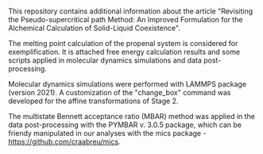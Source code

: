 # 

This repository contains additional information about the article "Revisiting the Pseudo-supercritical path Method: An Improved Formulation for the Alchemical Calculation of Solid-Liquid Coexistence". 

The melting point calculation of the propenal system is considered for exemplification. It is attached free energy calculation results and some scripts applied in molecular dynamics simulations and data post-processing.

Molecular dynamics simulations were performed with LAMMPS package (version 2021). A customization of the "change_box" command was developed for the affine transformations of Stage 2.

The multistate Bennett acceptance ratio (MBAR) method was applied in the data post-processing with the PYMBAR v. 3.0.5 package, which can be friendy manipulated in our analyses with the mics package - https://github.com/craabreu/mics.
